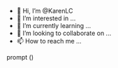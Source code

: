 - 👋 Hi, I’m @KarenLC
- 👀 I’m interested in ...
- 🌱 I’m currently learning ...
- 💞️ I’m looking to collaborate on ...
- 📫 How to reach me ...

<!---
KarenLC/KarenLC is a ✨ special ✨ repository because its `README.md` (this file) appears on your GitHub profile.
You can click the Preview link to take a look at your changes.
--->

prompt ()
